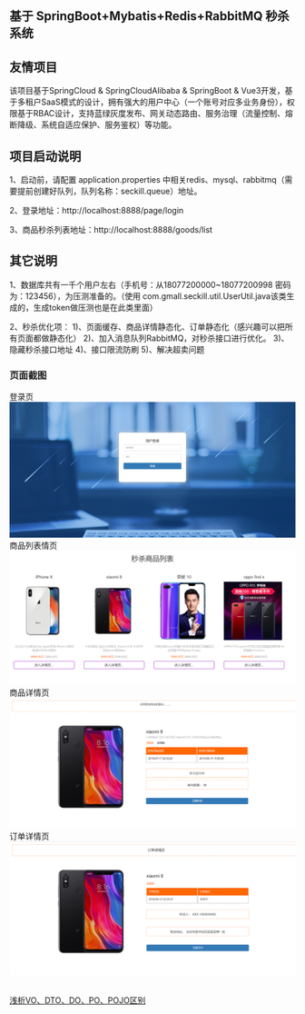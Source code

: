 ## 基于 SpringBoot+Mybatis+Redis+RabbitMQ 秒杀系统

## 友情项目
该项目基于SpringCloud & SpringCloudAlibaba & SpringBoot & Vue3开发，基于多租户SaaS模式的设计，拥有强大的用户中心（一个账号对应多业务身份），权限基于RBAC设计，支持蓝绿灰度发布、网关动态路由、服务治理（流量控制、熔断降级、系统自适应保护、服务鉴权）等功能。

## 项目启动说明

1、启动前，请配置 application.properties 中相关redis、mysql、rabbitmq（需要提前创建好队列，队列名称：seckill.queue）地址。

2、登录地址：http://localhost:8888/page/login   

3、商品秒杀列表地址：http://localhost:8888/goods/list

## 其它说明

1、数据库共有一千个用户左右（手机号：从18077200000~18077200998 密码为：123456），为压测准备的。（使用 com.gmall.seckill.util.UserUtil.java该类生成的，生成token做压测也是在此类里面）

2、秒杀优化项：
    1)、页面缓存、商品详情静态化、订单静态化（感兴趣可以把所有页面都做静态化）
    2)、加入消息队列RabbitMQ，对秒杀接口进行优化。
    3)、隐藏秒杀接口地址
    4)、接口限流防刷
    5)、解决超卖问题

### 页面截图
登录页
![123](img/1.png)
商品列表情页
![123](img/2.png)
商品详情页
![123](img/3.png)
订单详情页
![123](img/4.png)

<br/>
<a href="https://blog.csdn.net/JokerLJG/article/details/119656022">浅析VO、DTO、DO、PO、POJO区别</a>

